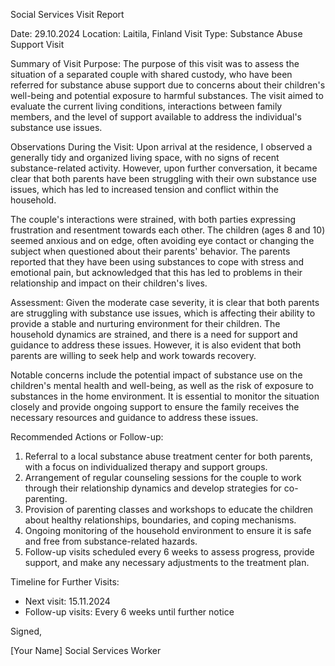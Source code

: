Social Services Visit Report

Date: 29.10.2024
Location: Laitila, Finland
Visit Type: Substance Abuse Support Visit

Summary of Visit Purpose:
The purpose of this visit was to assess the situation of a separated couple with shared custody, who have been referred for substance abuse support due to concerns about their children's well-being and potential exposure to harmful substances. The visit aimed to evaluate the current living conditions, interactions between family members, and the level of support available to address the individual's substance use issues.

Observations During the Visit:
Upon arrival at the residence, I observed a generally tidy and organized living space, with no signs of recent substance-related activity. However, upon further conversation, it became clear that both parents have been struggling with their own substance use issues, which has led to increased tension and conflict within the household.

The couple's interactions were strained, with both parties expressing frustration and resentment towards each other. The children (ages 8 and 10) seemed anxious and on edge, often avoiding eye contact or changing the subject when questioned about their parents' behavior. The parents reported that they have been using substances to cope with stress and emotional pain, but acknowledged that this has led to problems in their relationship and impact on their children's lives.

Assessment:
Given the moderate case severity, it is clear that both parents are struggling with substance use issues, which is affecting their ability to provide a stable and nurturing environment for their children. The household dynamics are strained, and there is a need for support and guidance to address these issues. However, it is also evident that both parents are willing to seek help and work towards recovery.

Notable concerns include the potential impact of substance use on the children's mental health and well-being, as well as the risk of exposure to substances in the home environment. It is essential to monitor the situation closely and provide ongoing support to ensure the family receives the necessary resources and guidance to address these issues.

Recommended Actions or Follow-up:
1. Referral to a local substance abuse treatment center for both parents, with a focus on individualized therapy and support groups.
2. Arrangement of regular counseling sessions for the couple to work through their relationship dynamics and develop strategies for co-parenting.
3. Provision of parenting classes and workshops to educate the children about healthy relationships, boundaries, and coping mechanisms.
4. Ongoing monitoring of the household environment to ensure it is safe and free from substance-related hazards.
5. Follow-up visits scheduled every 6 weeks to assess progress, provide support, and make any necessary adjustments to the treatment plan.

Timeline for Further Visits:
- Next visit: 15.11.2024
- Follow-up visits: Every 6 weeks until further notice

Signed,

[Your Name]
Social Services Worker